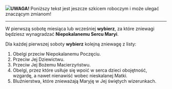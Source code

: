 <span class="challenge-success-status-icon-todo"><img class="svg-image" src="/files/resources/svg/cone-striped.svg" /></span>**UWAGA!** Poniższy tekst jest jeszcze szkicem roboczym i może ulegać znaczącym zmianom!

---
W pierwszą sobotę miesiąca lub wcześniej **wybierz**, za które zniewagi będziesz wynagradzać **Niepokalanemu Sercu Maryi**.

Dla każdej pierwszej soboty **wybierz** kolejną zniewagę z listy:
1. Obelgi przeciw Niepokalanemu Poczęciu.
1. Przeciw Jej Dziewictwu.
1. Przeciw Jej Bożemu Macierzyństwu.
1. Obelgi, przez które usiłuje się wpoić w serca dzieci obojętność, wzgardę, a nawet nienawiść wobec nieskalanej Matki.
1. Bluźnierstwa, które znieważają Maryję w Jej świętych wizerunkach.

